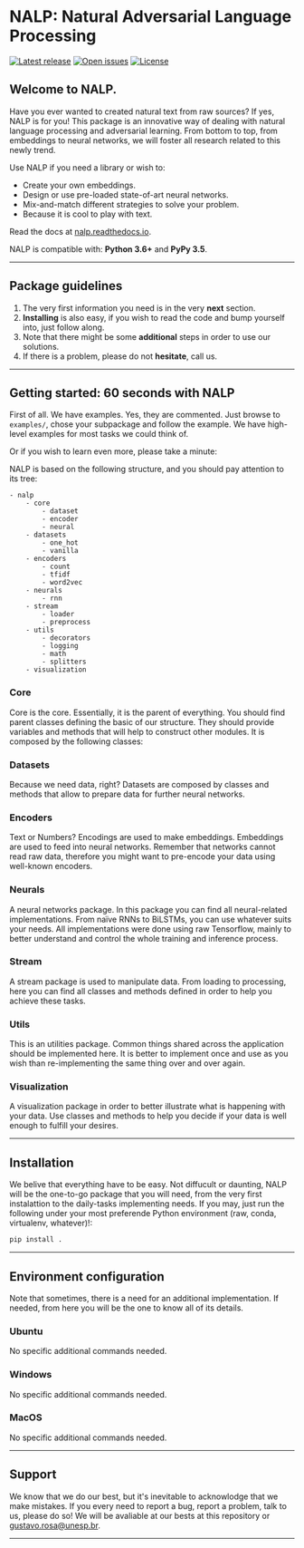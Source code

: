# NALP: Natural Adversarial Language Processing

[![Latest release](https://img.shields.io/github/release/gugarosa/nalp.svg)](https://github.com/gugarosa/nalp/releases)
[![Open issues](https://img.shields.io/github/issues/gugarosa/nalp.svg)](https://github.com/gugarosa/nalp/issues)
[![License](https://img.shields.io/github/license/gugarosa/nalp.svg)](https://github.com/gugarosa/nalp/blob/master/LICENSE)

## Welcome to NALP.

Have you ever wanted to created natural text from raw sources? If yes, NALP is for you! This package is an innovative way of dealing with natural language processing and adversarial learning. From bottom to top, from embeddings to neural networks, we will foster all research related to this newly trend.

Use NALP if you need a library or wish to:
* Create your own embeddings.
* Design or use pre-loaded state-of-art neural networks.
* Mix-and-match different strategies to solve your problem.
* Because it is cool to play with text.

Read the docs at [nalp.readthedocs.io](https://nalp.readthedocs.io).

NALP is compatible with: **Python 3.6+** and **PyPy 3.5**.

---

## Package guidelines

1. The very first information you need is in the very **next** section.
2. **Installing** is also easy, if you wish to read the code and bump yourself into, just follow along.
3. Note that there might be some **additional** steps in order to use our solutions.
4. If there is a problem, please do not **hesitate**, call us.

---

## Getting started: 60 seconds with NALP

First of all. We have examples. Yes, they are commented. Just browse to `examples/`, chose your subpackage and follow the example. We have high-level examples for most tasks we could think of.

Or if you wish to learn even more, please take a minute:

NALP is based on the following structure, and you should pay attention to its tree:

```
- nalp
    - core
        - dataset
        - encoder
        - neural
    - datasets
        - one_hot
        - vanilla
    - encoders
        - count
        - tfidf
        - word2vec
    - neurals
        - rnn
    - stream
        - loader
        - preprocess
    - utils
        - decorators
        - logging
        - math
        - splitters
    - visualization
```

### Core

Core is the core. Essentially, it is the parent of everything. You should find parent classes defining the basic of our structure. They should provide variables and methods that will help to construct other modules. It is composed by the following classes:

### Datasets

Because we need data, right? Datasets are composed by classes and methods that allow to prepare data for further neural networks.

### Encoders

Text or Numbers? Encodings are used to make embeddings. Embeddings are used to feed into neural networks. Remember that networks cannot read raw data, therefore you might want to pre-encode your data using well-known encoders.

### Neurals

A neural networks package. In this package you can find all neural-related implementations. From naïve RNNs to BiLSTMs, you can use whatever suits your needs. All implementations were done using raw Tensorflow, mainly to better understand and control the whole training and inference process.

### Stream

A stream package is used to manipulate data. From loading to processing, here you can find all classes and methods defined in order to help you achieve these tasks.

### Utils

This is an utilities package. Common things shared across the application should be implemented here. It is better to implement once and use as you wish than re-implementing the same thing over and over again.

### Visualization

A visualization package in order to better illustrate what is happening with your data. Use classes and methods to help you decide if your data is well enough to fulfill your desires.

---

## Installation

We belive that everything have to be easy. Not diffucult or daunting, NALP will be the one-to-go package that you will need, from the very first instalattion to the daily-tasks implementing needs. If you may, just run the following under your most preferende Python environment (raw, conda, virtualenv, whatever)!:

```Python
pip install .
```

---

## Environment configuration

Note that sometimes, there is a need for an additional implementation. If needed, from here you will be the one to know all of its details.

### Ubuntu

No specific additional commands needed.

### Windows

No specific additional commands needed.

### MacOS

No specific additional commands needed.

---

## Support

We know that we do our best, but it's inevitable to acknowlodge that we make mistakes. If you every need to report a bug, report a problem, talk to us, please do so! We will be avaliable at our bests at this repository or gustavo.rosa@unesp.br.

---
